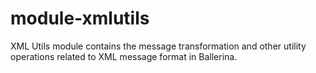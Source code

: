 # module-xmlutils
XML Utils module contains the message transformation and other utility operations related to XML message format in Ballerina.
